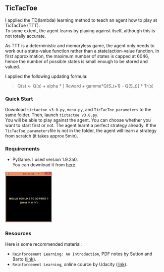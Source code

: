 ## TicTacToe
I applied the TD(lambda) learning method to teach an agent how to play at TicTacToe (TTT).  
To some extent, the agent learns by playing against itself, although this is not totally accurate.   

As TTT is a deterministic and memoryless game, the agent only needs to work out a state-value function rather than a state/action-value function. In first approximation, the maximum number of states is capped at 6046, hence the number of possible states is small enough to be stored and valued.  

I applied the following updating formula:
>Q(s) <- Q(s) + alpha * [ Reward + gamma*Q(S_t+1) - Q(S_t)] * Tr(s)

### Quick Start
Download `tictactoe v3.0.py`, `menu.py`, and `TicTacToe_parameters` to the same folder. Then, launch `tictactoe v3.0.py`.  
You will be able to play against the agent. You can choose whether you want to start first or not. 
The agent learnt a perfect strategy already. If the `TicTacToe_parameters`file is not in the folder, the agent will learn a strategy from scratch (it takes approx 5min).

### Requirements
* PyGame. I used version 1.9.2a0.  
You can download it from [here][1].  

<img src="Animation.gif" width="30%" />

### Resources
Here is some recommended material:
* `Reinforcement Learning: An Introduction`, PDF notes by Sutton and Barto ([link][2]).  
* `Reinforcement Learning`, online cource by Udacity ([link][3]).

[1]: http://www.pygame.org/download.shtml
[2]: http://people.inf.elte.hu/lorincz/Files/RL_2006/SuttonBook.pdf
[3]: https://www.udacity.com/course/reinforcement-learning--ud600

